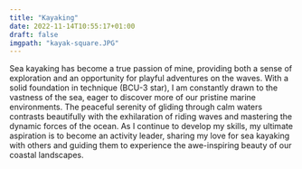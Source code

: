 ```yaml
---
title: "Kayaking"
date: 2022-11-14T10:55:17+01:00
draft: false
imgpath: "kayak-square.JPG"
---
```

Sea kayaking has become a true passion of mine, providing both a sense of exploration and an opportunity for playful adventures on the waves. With a solid foundation in technique (BCU-3 star), I am constantly drawn to the vastness of the sea, eager to discover more of our pristine marine environments. The peaceful serenity of gliding through calm waters contrasts beautifully with the exhilaration of riding waves and mastering the dynamic forces of the ocean. As I continue to develop my skills, my ultimate aspiration is to become an activity leader, sharing my love for sea kayaking with others and guiding them to experience the awe-inspiring beauty of our coastal landscapes.